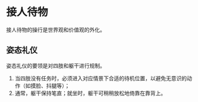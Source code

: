 # 接人待物

接人待物的操行是世界观和价值观的外化。

## 姿态礼仪

姿态礼仪的要领是对四肢和躯干进行规制。

1. 当四肢没有任务时，必须进入对应情景下合适的待机位置，以避免无意识的动作（如摸脸、抖腿等）；
2. 通常，躯干保持笔直；就坐时，躯干可稍稍放松地倚靠在靠背上。
